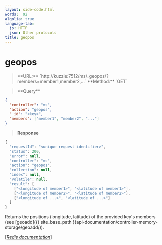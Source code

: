 ```yaml
---
layout: side-code.html
words:  92
algolia: true
language-tab:
  js: HTTP
  json: Other protocols
title: geopos
---
```


# geopos


<blockquote class="js">
<p>
**URL:** `http://kuzzle:7512/ms/_geopos/<key>?members=member1,member2,...`  
**Method:** `GET`
</p>
</blockquote>

<blockquote class="json">
<p>
**Query**
</p>
</blockquote>


```json
{
  "controller": "ms",
  "action": "geopos",
  "_id": "<key>",
  "members": ["member1", "member2", "..."]
}
```

>**Response**

```javascript
{
  "requestId": "<unique request identifier>",
  "status": 200,
  "error": null,
  "controller": "ms",
  "action": "geopos",
  "collection": null,
  "index": null,
  "volatile": null,
  "result": [
    ["<longitude of member1>", "<latitude of member1>"],
    ["<longitude of member2>", "<latitude of member2>"],
    ["<longitude of ...>", "<latitude of ...>"]
  ]
}
```

Returns the positions (longitude, latitude) of the provided key's members (see [geoadd]({{ site_base_path }}api-documentation/controller-memory-storage/geoadd/)).  

[[_Redis documentation_]](https://redis.io/commands/geopos)

